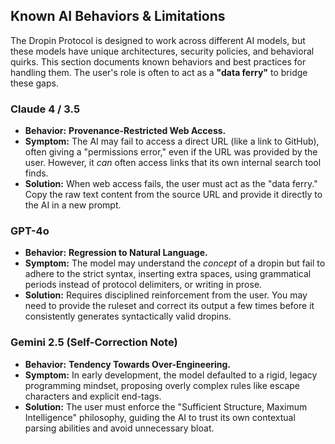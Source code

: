 ## Known AI Behaviors & Limitations

The Dropin Protocol is designed to work across different AI models, but these models have unique architectures, security policies, and behavioral quirks. This section documents known behaviors and best practices for handling them. The user's role is often to act as a **"data ferry"** to bridge these gaps.

### Claude 4 / 3.5

-   **Behavior:** **Provenance-Restricted Web Access.**
-   **Symptom:** The AI may fail to access a direct URL (like a link to GitHub), often giving a "permissions error," even if the URL was provided by the user. However, it *can* often access links that its own internal search tool finds.
-   **Solution:** When web access fails, the user must act as the "data ferry." Copy the raw text content from the source URL and provide it directly to the AI in a new prompt.

### GPT-4o

-   **Behavior:** **Regression to Natural Language.**
-   **Symptom:** The model may understand the *concept* of a dropin but fail to adhere to the strict syntax, inserting extra spaces, using grammatical periods instead of protocol delimiters, or writing in prose.
-   **Solution:** Requires disciplined reinforcement from the user. You may need to provide the ruleset and correct its output a few times before it consistently generates syntactically valid dropins.

### Gemini 2.5 (Self-Correction Note)

-   **Behavior:** **Tendency Towards Over-Engineering.**
-   **Symptom:** In early development, the model defaulted to a rigid, legacy programming mindset, proposing overly complex rules like escape characters and explicit end-tags.
-   **Solution:** The user must enforce the "Sufficient Structure, Maximum Intelligence" philosophy, guiding the AI to trust its own contextual parsing abilities and avoid unnecessary bloat.
